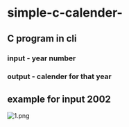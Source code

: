 # simple-c-calender-
## C program in cli
### input - year number
### output - calender for that year

## example for input 2002
![1.png](https://github.com/shashwat-nayak/simple-c-calender-/blob/master/1.png)
